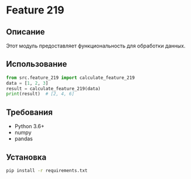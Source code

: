 # Feature 219
## Описание
Этот модуль предоставляет функциональность для обработки данных.
## Использование
```python
from src.feature_219 import calculate_feature_219
data = [1, 2, 3]
result = calculate_feature_219(data)
print(result)  # [2, 4, 6]
```
## Требования
- Python 3.6+
- numpy
- pandas
## Установка
```bash
pip install -r requirements.txt
```